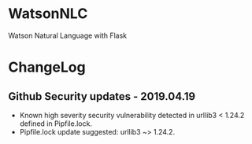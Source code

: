 # WatsonNLC
Watson Natural Language with Flask

# ChangeLog

## Github Security updates - 2019.04.19

* Known high severity security vulnerability detected in urllib3 < 1.24.2 defined in Pipfile.lock.
* Pipfile.lock update suggested: urllib3 ~> 1.24.2.
